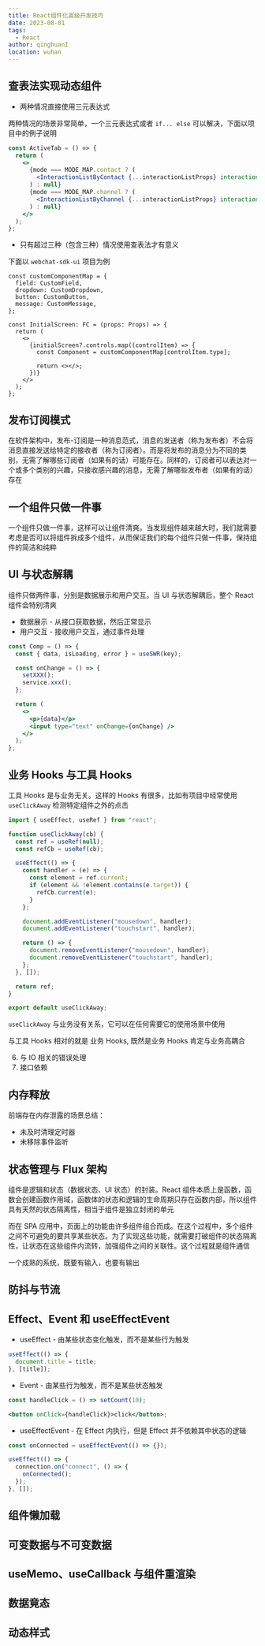 ```yaml
---
title: React组件化高级开发技巧
date: 2023-08-01
tags:
  - React
author: qinghuanI
location: wuhan
---
```


## 查表法实现动态组件

- 两种情况直接使用三元表达式

两种情况的场景非常简单，一个三元表达式或者 `if... else` 可以解决，下面以项目中的例子说明

```jsx
const ActiveTab = () => {
  return (
    <>
      {mode === MODE_MAP.contact ? (
        <InteractionListByContact {...interactionListProps} interactionGroups={interactionGroups} />
      ) : null}
      {mode === MODE_MAP.channel ? (
        <InteractionListByChannel {...interactionListProps} interactions={channelInteractions} channels={channels} />
      ) : null}
    </>
  );
};
```

- 只有超过三种（包含三种）情况使用查表法才有意义

下面以 `webchat-sdk-ui` 项目为例

```tsx
const customComponentMap = {
  field: CustomField,
  dropdown: CustomDropdown,
  button: CustomButton,
  message: CustomMessage,
};

const InitialScreen: FC = (props: Props) => {
  return (
    <>
      {initialScreen?.controls.map((controlItem) => {
        const Component = customComponentMap[controlItem.type];

        return <></>;
      })}
    </>
  );
};
```

## 发布订阅模式

在软件架构中，发布-订阅是一种消息范式，消息的发送者（称为发布者）不会将消息直接发送给特定的接收者（称为订阅者）。而是将发布的消息分为不同的类别，无需了解哪些订阅者（如果有的话）可能存在。同样的，订阅者可以表达对一个或多个类别的兴趣，只接收感兴趣的消息，无需了解哪些发布者（如果有的话）存在

## 一个组件只做一件事

一个组件只做一件事，这样可以让组件清爽。当发现组件越来越大时，我们就需要考虑是否可以将组件拆成多个组件，从而保证我们的每个组件只做一件事，保持组件的简洁和纯粹

## UI 与状态解耦

组件只做两件事，分别是数据展示和用户交互。当 UI 与状态解耦后，整个 React 组件会特别清爽

- 数据展示 - 从接口获取数据，然后正常显示
- 用户交互 - 接收用户交互，通过事件处理

```jsx
const Comp = () => {
  const { data, isLoading, error } = useSWR(key);

  const onChange = () => {
    setXXX();
    service.xxx();
  };

  return (
    <>
      <p>{data}</p>
      <input type="text" onChange={onChange} />
    </>
  );
};
```

## 业务 Hooks 与工具 Hooks

工具 Hooks 是与业务无关。这样的 Hooks 有很多，比如有项目中经常使用 `useClickAway` 检测特定组件之外的点击

```jsx
import { useEffect, useRef } from "react";

function useClickAway(cb) {
  const ref = useRef(null);
  const refCb = useRef(cb);

  useEffect(() => {
    const handler = (e) => {
      const element = ref.current;
      if (element && !element.contains(e.target)) {
        refCb.current(e);
      }
    };

    document.addEventListener("mousedown", handler);
    document.addEventListener("touchstart", handler);

    return () => {
      document.removeEventListener("mousedown", handler);
      document.removeEventListener("touchstart", handler);
    };
  }, []);

  return ref;
}

export default useClickAway;
```

`useClickAway` 与业务没有关系，它可以在任何需要它的使用场景中使用

与工具 Hooks 相对的就是 业务 Hooks, 既然是业务 Hooks 肯定与业务高耦合

6. 与 IO 相关的错误处理
7. 接口依赖

## 内存释放

前端存在内存泄露的场景总结：

- 未及时清理定时器
- 未移除事件监听

## 状态管理与 Flux 架构

组件是逻辑和状态（数据状态、UI 状态）的封装。React 组件本质上是函数，函数会创建函数作用域，函数体的状态和逻辑的生命周期只存在函数内部，所以组件具有天然的状态隔离性，相当于组件是独立封闭的单元

而在 SPA 应用中，页面上的功能由许多组件组合而成。在这个过程中，多个组件之间不可避免的要共享某些状态。为了实现这些功能，就需要打破组件的状态隔离性，让状态在这些组件内流转，加强组件之间的关联性。这个过程就是组件通信

一个成熟的系统，既要有输入，也要有输出

## 防抖与节流

## Effect、Event 和 useEffectEvent

- useEffect - 由某些状态变化触发，而不是某些行为触发

```jsx
useEffect(() => {
  document.title = title;
}, [title]);
```

- Event - 由某些行为触发，而不是某些状态触发

```jsx
const handleClick = () => setCount(10);

<button onClick={handleClick}>click</button>;
```

- useEffectEvent - 在 Effect 内执行，但是 Effect 并不依赖其中状态的逻辑

```jsx
const onConnected = useEffectEvent(() => {});

useEffect(() => {
  connection.on("connect", () => {
    onConnected();
  });
}, []);
```

## 组件懒加载

## 可变数据与不可变数据

## useMemo、useCallback 与组件重渲染

## 数据竟态

## 动态样式
